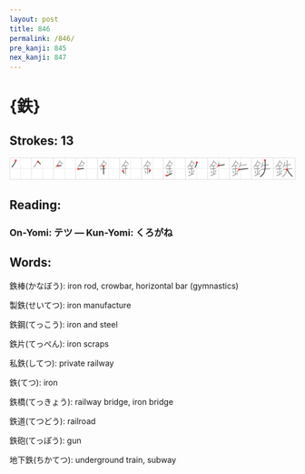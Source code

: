 ```yaml
---
layout: post
title: 846
permalink: /846/
pre_kanji: 845
nex_kanji: 847
---
```


# {鉄}

## Strokes: 13

<div class="stroke"><img src="../images/E98984.png" /></div>

## Reading:

### On-Yomi: テツ &mdash; Kun-Yomi: くろがね

## Words:

鉄棒(かなぼう): iron rod, crowbar, horizontal bar (gymnastics)

製鉄(せいてつ): iron manufacture

鉄鋼(てっこう): iron and steel

鉄片(てっぺん): iron scraps

私鉄(してつ): private railway

鉄(てつ): iron

鉄橋(てっきょう): railway bridge, iron bridge

鉄道(てつどう): railroad

鉄砲(てっぽう): gun

地下鉄(ちかてつ): underground train, subway
